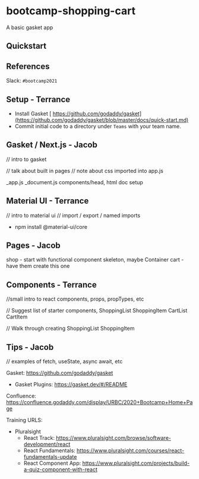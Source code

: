 # bootcamp-shopping-cart

A basic gasket app

## Quickstart

## References

Slack: `#bootcamp2021` 

## Setup - Terrance

- Install Gasket [ https://github.com/godaddy/gasket](https://github.com/godaddy/gasket/blob/master/docs/quick-start.md)
- Commit initial code to a directory under `Teams` with your team name.


## Gasket / Next.js - Jacob

// intro to gasket

// talk about built in pages
// note about css imported into app.js

_app.js
_document.js
components/head, html doc setup


## Material UI - Terrance
// intro to material ui 
// import / export / named imports
- npm install @material-ui/core

## Pages - Jacob

shop - start with functional component skeleton, maybe Container
cart - have them create this one

## Components - Terrance

//small intro to react components, props, propTypes, etc

// Suggest list of starter components,
ShoppingList
ShoppingItem
CartList
CartItem

// Walk through creating
ShoppingList
ShoppingItem

## Tips - Jacob

// examples of fetch, useState, async await, etc

Gasket: https://github.com/godaddy/gasket
- Gasket Plugins:  https://gasket.dev/#/README

Confluence: https://confluence.godaddy.com/display/URBC/2020+Bootcamp+Home+Page



Training URLS: 
- Pluralsight
  - React Track: https://www.pluralsight.com/browse/software-development/react
  - React Fundamentals: https://www.pluralsight.com/courses/react-fundamentals-update
  - React Component App: https://www.pluralsight.com/projects/build-a-quiz-component-with-react
